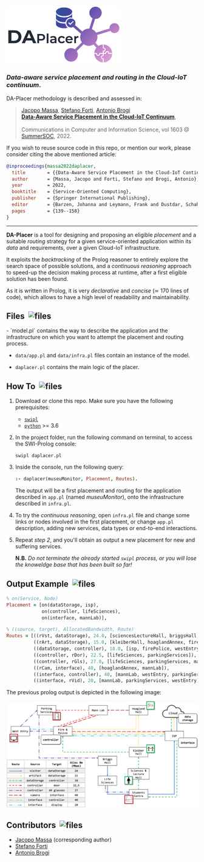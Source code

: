 <picture>
    <source media="(prefers-color-scheme: dark)" srcset="img/daplacer-logo-night.png">
    <img src="img/daplacer-logo.png" width="300"/>
</picture>


### _Data-aware service placement and routing in the Cloud-IoT continuum_.

DA-Placer methodology is described and assessed in:

> [Jacopo Massa](https://pages.di.unipi.it/massa), [Stefano Forti](https://pages.di.unipi.it/forti), [Antonio Brogi](https://pages.di.unipi.it/brogi)<br>
> [**Data-Aware Service Placement in the Cloud-IoT Continuum**](https://doi.org/10.1007/978-3-031-18304-1_8), <br>	
> Communications in Computer and Information Science, vol 1603 @ [SummerSOC](https://www.summersoc.eu), 2022.

If you wish to reuse source code in this repo, or mention our work, please consider citing the above mentioned article:

```bibtex
@inproceedings{massa2022daplacer,
  title        = {{Data-Aware Service Placement in the Cloud-IoT Continuum}},
  author       = {Massa, Jacopo and Forti, Stefano and Brogi, Antonio},
  year         = 2022,
  booktitle    = {Service-Oriented Computing},
  publisher    = {Springer International Publishing},
  editor       = {Barzen, Johanna and Leymann, Frank and Dustdar, Schahram},
  pages        = {139--158}
}

```

<hr>

**DA-Placer** is a tool for designing and proposing an eligible *placement* and a suitable *routing* strategy for a given service-oriented application within its *data* and requirements, over a given Cloud-IoT infrastructure. 

It exploits the _backtracking_ of the Prolog reasoner to entirely explore the search space of possible solutions, and a _continuous reasoning_ approach to speed-up the decision making process at runtime, after a first eligible solution has been found.

As it is written in Prolog, it is very *declarative* and *concise* (&sime; 170 lines of code), which allows to have a high level of readability and maintainability.

## Files &nbsp;<picture><source media="(prefers-color-scheme: dark)" srcset="https://cdn-icons-png.flaticon.com/512/2822/2822755.png"><img width="20" height="20" alt="files" src="https://cdn-icons-png.flaticon.com/512/2822/2822584.png"/>
</picture>
 - `model.pl` contains the way to describe the application and the infrastructure on which you want to attempt the placement and routing process.

 - `data/app.pl` and `data/infra.pl` files contain an instance of the model.

 - `daplacer.pl` contains the main logic of the placer.

 ## How To &nbsp;<picture><source media="(prefers-color-scheme: dark)" srcset="https://cdn-icons-png.flaticon.com/512/2666/2666505.png"><img width="20" height="20" alt="files" src="https://cdn-icons-png.flaticon.com/512/2666/2666469.png">
</picture>

1. Download or clone this repo. Make sure you have the following prerequisites:

    - [`swipl`](https://www.swi-prolog.org/download/stable)
    - [`python`](https://www.python.org/downloads/) >= 3.6

2. In the project folder, run the following command on terminal, to access the SWI-Prolog console:
    ```console 
    swipl daplacer.pl
    ```

3. Inside the console, run the following query:
    ```prolog
    :- daplacer(museuMonitor, Placement, Routes).
    ```
    The output will be a first placement and routing for the application described in `app.pl` (named _museuMonitor_), onto the infrastructure described in `infra.pl`.

4. To try the _continuous reasoning_, open `infra.pl` file and change some links or nodes involved in the first placement, or change `app.pl` description, adding new services, data types or end-to-end interactions.

4. Repeat _step 2_, and you'll obtain as output a new placement for new and suffering services.

    **N.B.** _Do not terminate the already started `swipl` process, or you will lose the knoweldge base that has been built so far!_

## Output Example &nbsp;<picture><source media="(prefers-color-scheme: dark)" srcset="https://cdn-icons-png.flaticon.com/512/3488/3488340.png"><img width="20" height="20" alt="files" src="https://cdn-icons-png.flaticon.com/512/3488/3488804.png"></picture>

```prolog
% on(Service, Node)
Placement = [on(dataStorage, isp), 
             on(controller, lifeSciences), 
             on(interface, mannLab)],
```
```prolog
% ((source, target), AllocatedBandwidth, Route)
Routes = [((rVst, dataStorage), 24.0, [sciencesLectureHall, briggsHall, mannLab, parkingServices, westEntry, firePolice, isp]),  
          ((rArt, dataStorage), 15.0, [kleiberHall, hoaglandAnnex, firePolice, isp]),  
          ((dataStorage, controller), 18.0, [isp, firePolice, westEntry, mannLab, lifeSciences]),  
          ((controller, rDor), 22.5, [lifeSciences, parkingServices]),  
          ((controller, rGls), 27.0, [lifeSciences, parkingServices, mannLab, briggsHall, studentCenter]),  
          ((rCam, interface), 40, [hoaglandAnnex, mannLab]),  
          ((interface, controller), 40, [mannLab, westEntry, parkingServices, lifeSciences]),  
          ((interface, rVid), 20, [mannLab, parkingServices, westEntry])]
```
The previous prolog output is depicted in the following image:

<kbd><img src="img/result.png" alt="output"/></kbd>


## Contributors &nbsp;<picture><source media="(prefers-color-scheme: dark)" srcset="https://cdn-icons-png.flaticon.com/512/3369/3369157.png"><img width="20" height="20" alt="files" src="https://cdn-icons-png.flaticon.com/512/3369/3369137.png"></picture>

 - [Jacopo Massa](http://pages.di.unipi.it/massa) (corresponding author)
 - [Stefano Forti](http://pages.di.unipi.it/forti)
 - [Antonio Brogi](http://pages.di.unipi.it/brogi)
